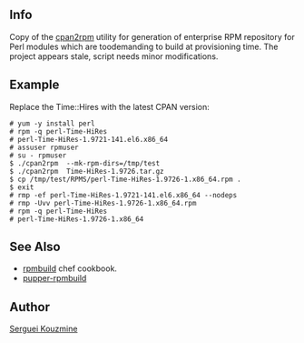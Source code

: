 Info
----
Copy of the [cpan2rpm](http://search.cpan.org/dist/cpan2rpm/cpan2rpm) utility for generation of enterprise RPM repository for Perl modules which are toodemanding to build at provisioning time. The project appears stale, script needs minor modifications.

Example
-------
Replace the Time::Hires with the latest CPAN version:
```
# yum -y install perl
# rpm -q perl-Time-HiRes
# perl-Time-HiRes-1.9721-141.el6.x86_64
# assuser rpmuser
# su - rpmuser
$ ./cpan2rpm  --mk-rpm-dirs=/tmp/test
$ ./cpan2rpm  Time-HiRes-1.9726.tar.gz 
$ cp /tmp/test/RPMS/perl-Time-HiRes-1.9726-1.x86_64.rpm .
$ exit
# rmp -ef perl-Time-HiRes-1.9721-141.el6.x86_64 --nodeps
# rmp -Uvv perl-Time-HiRes-1.9726-1.x86_64.rpm
# rpm -q perl-Time-HiRes
# perl-Time-HiRes-1.9726-1.x86_64
```
See Also
--------
  - [rpmbuild](https://github.com/jeekl/rpmbuild) chef cookbook.
  - [pupper-rpmbuild](https://github.com/dgutierrez1287/puppet-rpmbuild)

Author
------
[Serguei Kouzmine](kouzmine_serguei@yahoo.com)
